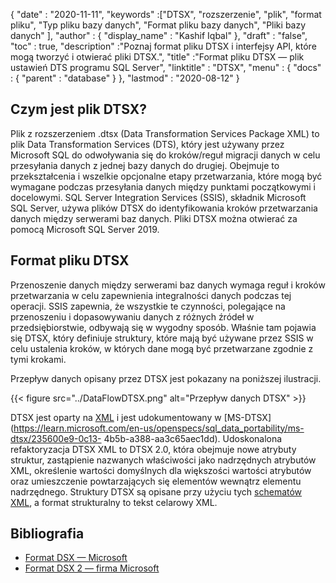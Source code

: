 {
  "date" : "2020-11-11",
  "keywords" :["DTSX", "rozszerzenie", "plik", "format pliku", "Typ pliku bazy danych", "Format pliku bazy danych", "Pliki bazy danych" ],
  "author" : {
    "display_name" : "Kashif Iqbal"
},
  "draft" : "false",
  "toc" : true,
  "description" :"Poznaj format pliku DTSX i interfejsy API, które mogą tworzyć i otwierać pliki DTSX.",
  "title" :"Format pliku DTSX — plik ustawień DTS programu SQL Server",
  "linktitle" : "DTSX",
  "menu" : {
    "docs" : {
      "parent" : "database"
}
},
  "lastmod" : "2020-08-12"
}

## Czym jest plik DTSX?

Plik z rozszerzeniem .dtsx (Data Transformation Services Package XML) to plik Data Transformation Services (DTS), który jest używany przez Microsoft SQL do odwoływania się do kroków/reguł migracji danych w celu przesyłania danych z jednej bazy danych do drugiej. Obejmuje to przekształcenia i wszelkie opcjonalne etapy przetwarzania, które mogą być wymagane podczas przesyłania danych między punktami początkowymi i docelowymi. SQL Server Integration Services (SSIS), składnik Microsoft SQL Server, używa plików DTSX do identyfikowania kroków przetwarzania danych między serwerami baz danych. Pliki DTSX można otwierać za pomocą Microsoft SQL Server 2019.

## Format pliku DTSX

Przenoszenie danych między serwerami baz danych wymaga reguł i kroków przetwarzania w celu zapewnienia integralności danych podczas tej operacji. SSIS zapewnia, że wszystkie te czynności, polegające na przenoszeniu i dopasowywaniu danych z różnych źródeł w przedsiębiorstwie, odbywają się w wygodny sposób. Właśnie tam pojawia się DTSX, który definiuje struktury, które mają być używane przez SSIS w celu ustalenia kroków, w których dane mogą być przetwarzane zgodnie z tymi krokami.

Przepływ danych opisany przez DTSX jest pokazany na poniższej ilustracji.

{{< figure src="../DataFlowDTSX.png" alt="Przepływ danych DTSX" >}}

DTSX jest oparty na [XML](/pl/web/xml/) i jest udokumentowany w [MS-DTSX](https://learn.microsoft.com/en-us/openspecs/sql_data_portability/ms-dtsx/235600e9-0c13- 4b5b-a388-aa3c65aec1dd). Udoskonalona refaktoryzacja DTSX XML to DTSX 2.0, która obejmuje nowe atrybuty struktur, zastąpienie nazwanych właściwości jako nadrzędnych atrybutów XML, określenie wartości domyślnych dla większości wartości atrybutów oraz umieszczenie powtarzających się elementów wewnątrz elementu nadrzędnego. Struktury DTSX są opisane przy użyciu tych [schematów XML](https://learn.microsoft.com/en-us/openspecs/sql_data_portability/ms-dtsx/e5095968-26ea-4824-a717-153ccee642dc#Appendix_A_1), a format strukturalny to tekst celarowy XML.

## Bibliografia

* [Format DSX — Microsoft](https://learn.microsoft.com/en-us/openspecs/sql_data_portability/ms-dtsx/235600e9-0c13-4b5b-a388-aa3c65aec1dd)
* [Format DSX 2 — firma Microsoft](https://learn.microsoft.com/en-us/openspecs/sql_data_portability/ms-dtsx2/fb216aa4-62ab-41c8-a6d5-5b1002739d21)

